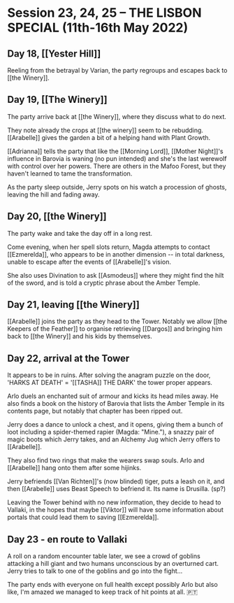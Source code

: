 
# Session 23, 24, 25 – THE LISBON SPECIAL (11th-16th May 2022)

## Day 18, [[Yester Hill]]

Reeling from the betrayal by Varian, the party regroups and escapes back to [[the Winery]].

## Day 19, [[The Winery]] 

The party arrive back at [[the Winery]], where they discuss what to do next.

They note already the crops at [[the winery]] seem to be rebudding. [[Arabelle]] gives the garden a bit of a helping hand with Plant Growth.

[[Adrianna]] tells the party that like the [[Morning Lord]], [[Mother Night]]'s influence in Barovia is waning (no pun intended) and she's the last werewolf with control over her powers. There are others in the Mafoo Forest, but they haven't learned to tame the transformation. 

As the party sleep outside, Jerry spots on his watch a procession of ghosts, leaving the hill and fading away.

## Day 20, [[the Winery]]

The party wake and take the day off in a long rest.

Come evening, when her spell slots return, Magda attempts to contact [[Ezmerelda]], who appears to be in another dimension -- in total darkness, unable to escape after the events of [[Arabelle]]'s vision.

She also uses Divination to ask [[Asmodeus]] where they might find the hilt of the sword, and is told a cryptic phrase about the Amber Temple.

## Day 21, leaving [[the Winery]]

[[Arabelle]] joins the party as they head to the Tower. Notably we allow [[the Keepers of the Feather]] to organise retrieving [[Dargos]] and bringing him back to [[the Winery]] and his kids by themselves.

## Day 22, arrival at the Tower

It appears to be in ruins. After solving the anagram puzzle on the door, 'HARKS AT DEATH' = '[[TASHA]] THE DARK' the tower proper appears.

Arlo duels an enchanted suit of armour and kicks its head miles away. He also finds a book on the history of Barovia that lists the Amber Temple in its contents page, but notably that chapter has been ripped out.

Jerry does a dance to unlock a chest, and it opens, giving them a bunch of loot including a spider-themed rapier (Magda: "Mine."), a snazzy pair of magic boots which Jerry takes, and an Alchemy Jug which Jerry offers to [[Arabelle]].

They also find two rings that make the wearers swap souls. Arlo and [[Arabelle]] hang onto them after some hijinks.

Jerry befriends [[Van Richten]]'s (now blinded) tiger, puts a leash on it, and then [[Arabelle]] uses Beast Speech to befriend it. Its name is Drusilla. (sp?)

Leaving the Tower behind with no new information, they decide to head to Vallaki, in the hopes that maybe [[Viktor]] will have some information about portals that could lead them to saving [[Ezmerelda]].

## Day 23 - en route to Vallaki

A roll on a random encounter table later, we see a crowd of goblins attacking a hill giant and two humans unconscious by an overturned cart. Jerry tries to talk to one of the goblins and go into the fight...

The party ends with everyone on full health except possibly Arlo but also like, I'm amazed we managed to keep track of hit points at all. 🇵🇹